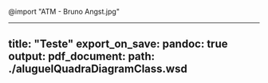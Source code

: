 @import "ATM - Bruno Angst.jpg"

---
title: "Teste"
export_on_save:
  pandoc: true
output:
  pdf_document:
    path: ./aluguelQuadraDiagramClass.wsd
---